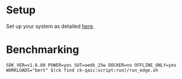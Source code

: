 # Setup
Set up your system as detailed [here](https://github.com/krai/ck-qaic/blob/main/script/setup.aedk/README.md).

# Benchmarking
```
SDK_VER=v1.6.80 POWER=yes SUT=aedk_25w DOCKER=no OFFLINE_ONLY=yes WORKLOADS="bert" $(ck find ck-qaic:script:run)/run_edge.sh
```
